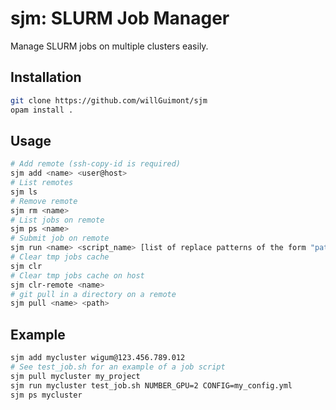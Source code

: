 # sjm: **S**LURM **J**ob **M**anager

Manage SLURM jobs on multiple clusters easily.

## Installation

```bash
git clone https://github.com/willGuimont/sjm
opam install .
```

## Usage

```bash
# Add remote (ssh-copy-id is required)
sjm add <name> <user@host>
# List remotes
sjm ls
# Remove remote
sjm rm <name>
# List jobs on remote
sjm ps <name>
# Submit job on remote
sjm run <name> <script_name> [list of replace patterns of the form "pattern=value" that will be place each $pattern in the script by value]
# Clear tmp jobs cache
sjm clr
# Clear tmp jobs cache on host
sjm clr-remote <name>
# git pull in a directory on a remote
sjm pull <name> <path>
```

## Example

```bash
sjm add mycluster wigum@123.456.789.012
# See test_job.sh for an example of a job script
sjm pull mycluster my_project
sjm run mycluster test_job.sh NUMBER_GPU=2 CONFIG=my_config.yml
sjm ps mycluster
```
